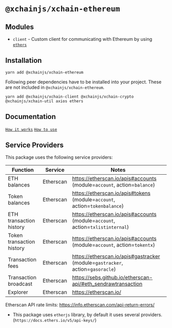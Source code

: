# `@xchainjs/xchain-ethereum`

## Modules

- `client` - Custom client for communicating with Ethereum by using [`ethers`](https://github.com/ethers-io/ethers.js)

## Installation

```
yarn add @xchainjs/xchain-ethereum
```

Following peer dependencies have to be installed into your project. These are not included in `@xchainjs/xchain-ethereum`.

```
yarn add @xchainjs/xchain-client @xchainjs/xchain-crypto @xchainjs/xchain-util axios ethers
```
## Documentation

[`How it works`](http://docs.xchainjs.org/xchain-client/xchain-ethereum/how-it-works.html)
[`How to use`](http://docs.xchainjs.org/xchain-client/xchain-ethereum/how-to-use.html)


## Service Providers

This package uses the following service providers:

| Function                  | Service   | Notes                                                                          |
| ------------------------- | --------- | ------------------------------------------------------------------------------ |
| ETH balances              | Etherscan | https://etherscan.io/apis#accounts (module=`account`, action=`balance`)        |
| Token balances            | Etherscan | https://etherscan.io/apis#tokens (module=`account`, action=`tokenbalance`)     |
| ETH transaction history   | Etherscan | https://etherscan.io/apis#accounts (module=`account`, action=`txlistinternal`) |
| Token transaction history | Etherscan | https://etherscan.io/apis#accounts (module=`account`, action=`tokentx`)        |
| Transaction fees          | Etherscan | https://etherscan.io/apis#gastracker (module=`gastracker`, action=`gasoracle`) |
| Transaction broadcast     | Etherscan | https://sebs.github.io/etherscan-api/#eth_sendrawtransaction                   |
| Explorer                  | Etherscan | https://etherscan.io/                                                          |

Etherscan API rate limits: https://info.etherscan.com/api-return-errors/

- This package uses `etherjs` library, by default it uses several providers. (`https://docs.ethers.io/v5/api-keys/`)
